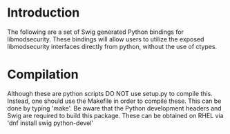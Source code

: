 # Introduction

The following are a set of Swig generated Python bindings for libmodsecurity. These bindings will allow users to utilize the exposed libmodsecurity interfaces directly from python, without the use of ctypes.

# Compilation

Although these are python scripts DO NOT use setup.py to compile this. Instead, one should use the Makefile in order to compile these. This can be done by typing 'make'. Be aware that the Python development headers and Swig are required to build this package. These can be obtained on RHEL via 'dnf install swig python-devel' 



